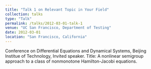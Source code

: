 ```yaml
---
title: "Talk 1 on Relevant Topic in Your Field"
collection: talks
type: "Talk"
permalink: /talks/2012-03-01-talk-1
venue: "UC San Francisco, Department of Testing"
date: 2012-03-01
location: "San Francisco, California"
---
```


Conference on Differential Equations and Dynamical Systems, Beijing Institue of Technology, Invited speaker. Title: A nonlinear semigroup approach to a class of nonmonotone Hamilton-Jacobi equations.
